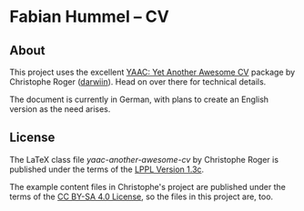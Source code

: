 # Fabian Hummel – CV

## About

This project uses the excellent [YAAC: Yet Another Awesome CV](https://github.com/darwiin/yaac-another-awesome-cv) package by Christophe Roger ([darwiin](https://github.com/darwiin)). Head on over there for technical details.

The document is currently in German, with plans to create an English version as the need arises.

## License

The LaTeX class file _yaac-another-awesome-cv_ by Christophe Roger is published under the terms of the [LPPL Version 1.3c](https://www.latex-project.org/lppl.txt).

The example content files in Christophe's project are published under the terms of the [CC BY-SA 4.0 License](https://creativecommons.org/licenses/by-sa/4.0/legalcode), so the files in this project are, too.
